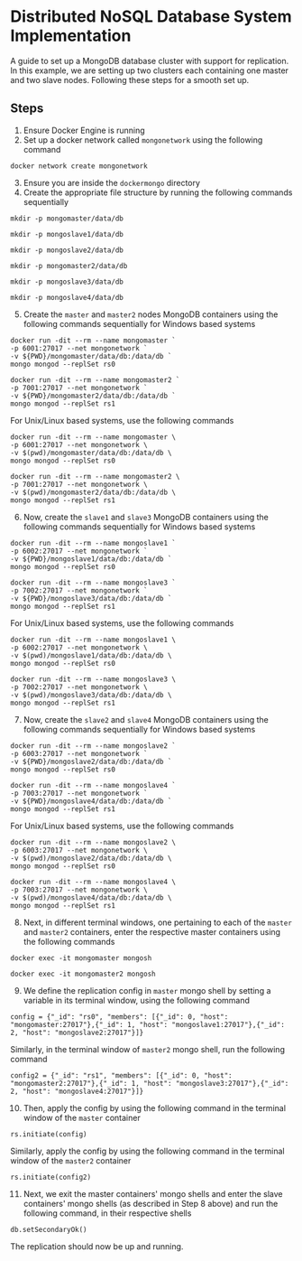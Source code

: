 
# Distributed NoSQL Database System Implementation

A guide to set up a MongoDB database cluster with support for replication. In this example, we are setting up two clusters each containing one master and two slave nodes. Following these steps for a smooth set up.




## Steps
1. Ensure Docker Engine is running
2. Set up a docker network called `mongonetwork` using the following command 
```
docker network create mongonetwork
```
3. Ensure you are inside the `dockermongo` directory
4. Create the appropriate file structure by running the following commands sequentially
```
mkdir -p mongomaster/data/db
``` 

```
mkdir -p mongoslave1/data/db
```

```
mkdir -p mongoslave2/data/db
```

```
mkdir -p mongomaster2/data/db
``` 

```
mkdir -p mongoslave3/data/db
```

```
mkdir -p mongoslave4/data/db
```

5. Create the `master` and `master2` nodes MongoDB containers using the following commands sequentially for Windows based systems
````
docker run -dit --rm --name mongomaster `
-p 6001:27017 --net mongonetwork `
-v ${PWD}/mongomaster/data/db:/data/db `
mongo mongod --replSet rs0
````

````
docker run -dit --rm --name mongomaster2 `
-p 7001:27017 --net mongonetwork `
-v ${PWD}/mongomaster2/data/db:/data/db `
mongo mongod --replSet rs1
````
For Unix/Linux based systems, use the following commands
````
docker run -dit --rm --name mongomaster \
-p 6001:27017 --net mongonetwork \
-v $(pwd)/mongomaster/data/db:/data/db \
mongo mongod --replSet rs0
````

````
docker run -dit --rm --name mongomaster2 \
-p 7001:27017 --net mongonetwork \
-v $(pwd)/mongomaster2/data/db:/data/db \
mongo mongod --replSet rs1
````
6. Now, create the `slave1` and `slave3` MongoDB containers using the following commands sequentially for Windows based systems
````
docker run -dit --rm --name mongoslave1 `
-p 6002:27017 --net mongonetwork `
-v ${PWD}/mongoslave1/data/db:/data/db `
mongo mongod --replSet rs0
````

````
docker run -dit --rm --name mongoslave3 `
-p 7002:27017 --net mongonetwork `
-v ${PWD}/mongoslave3/data/db:/data/db `
mongo mongod --replSet rs1
````
For Unix/Linux based systems, use the following commands
````
docker run -dit --rm --name mongoslave1 \
-p 6002:27017 --net mongonetwork \
-v $(pwd)/mongoslave1/data/db:/data/db \
mongo mongod --replSet rs0
````

````
docker run -dit --rm --name mongoslave3 \
-p 7002:27017 --net mongonetwork \
-v $(pwd)/mongoslave3/data/db:/data/db \
mongo mongod --replSet rs1
````
7. Now, create the `slave2` and `slave4` MongoDB containers using the following commands sequentially for Windows based systems
````
docker run -dit --rm --name mongoslave2 `
-p 6003:27017 --net mongonetwork `
-v ${PWD}/mongoslave2/data/db:/data/db `
mongo mongod --replSet rs0
````

````
docker run -dit --rm --name mongoslave4 `
-p 7003:27017 --net mongonetwork `
-v ${PWD}/mongoslave4/data/db:/data/db `
mongo mongod --replSet rs1
````
For Unix/Linux based systems, use the following commands
````
docker run -dit --rm --name mongoslave2 \
-p 6003:27017 --net mongonetwork \
-v $(pwd)/mongoslave2/data/db:/data/db \
mongo mongod --replSet rs0
````

````
docker run -dit --rm --name mongoslave4 \
-p 7003:27017 --net mongonetwork \
-v $(pwd)/mongoslave4/data/db:/data/db \
mongo mongod --replSet rs1
````
8. Next, in different terminal windows, one pertaining to each of the `master` and `master2` containers, enter the respective master containers using the following commands
```
docker exec -it mongomaster mongosh
```

```
docker exec -it mongomaster2 mongosh
```
9. We define the replication config in `master` mongo shell by setting a variable in its terminal window, using the following command
````
config = {"_id": "rs0", "members": [{"_id": 0, "host": "mongomaster:27017"},{"_id": 1, "host": "mongoslave1:27017"},{"_id": 2, "host": "mongoslave2:27017"}]}
````

Similarly, in the terminal window of `master2` mongo shell, run the following command
````
config2 = {"_id": "rs1", "members": [{"_id": 0, "host": "mongomaster2:27017"},{"_id": 1, "host": "mongoslave3:27017"},{"_id": 2, "host": "mongoslave4:27017"}]}
````

10. Then, apply the config by using the following command in the terminal window of the `master` container
````
rs.initiate(config)
````
Similarly, apply the config by using the following command in the terminal window of the `master2` container
````
rs.initiate(config2)
````
11. Next, we exit the master containers' mongo shells and enter the slave containers' mongo shells (as described in Step 8 above) and run the following command, in their respective shells
````
db.setSecondaryOk()
````

The replication should now be up and running.

